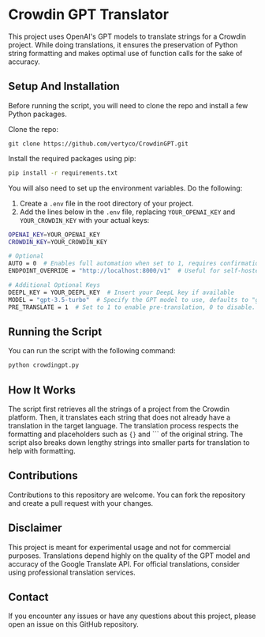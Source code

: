 # Crowdin GPT Translator

This project uses OpenAI's GPT models to translate strings for a Crowdin project. While doing translations, it ensures the preservation of Python string formatting and makes optimal use of function calls for the sake of accuracy.

## Setup And Installation

Before running the script, you will need to clone the repo and install a few Python packages.

Clone the repo:

```
git clone https://github.com/vertyco/CrowdinGPT.git
```

Install the required packages using pip:

```sh
pip install -r requirements.txt
```

You will also need to set up the environment variables. Do the following:

1. Create a `.env` file in the root directory of your project.
2. Add the lines below in the `.env` file, replacing `YOUR_OPENAI_KEY` and `YOUR_CROWDIN_KEY` with your actual keys:

```sh
OPENAI_KEY=YOUR_OPENAI_KEY
CROWDIN_KEY=YOUR_CROWDIN_KEY

# Optional
AUTO = 0  # Enables full automation when set to 1, requires confirmation when set to 0.
ENDPOINT_OVERRIDE = "http://localhost:8000/v1"  # Useful for self-hosted models

# Additional Optional Keys
DEEPL_KEY = YOUR_DEEPL_KEY  # Insert your DeepL key if available
MODEL = "gpt-3.5-turbo"  # Specify the GPT model to use, defaults to "gpt-3.5-turbo" if not provided
PRE_TRANSLATE = 1  # Set to 1 to enable pre-translation, 0 to disable. Disabled by default.
```

## Running the Script

You can run the script with the following command:

```sh
python crowdingpt.py
```

## How It Works

The script first retrieves all the strings of a project from the Crowdin platform. Then, it translates each string that does not already have a translation in the target language. The translation process respects the formatting and placeholders such as `{}` and ``` of the original string. The script also breaks down lengthy strings into smaller parts for translation to help with formatting.

## Contributions

Contributions to this repository are welcome. You can fork the repository and create a pull request with your changes.

## Disclaimer

This project is meant for experimental usage and not for commercial purposes. Translations depend highly on the quality of the GPT model and accuracy of the Google Translate API. For official translations, consider using professional translation services.

## Contact

If you encounter any issues or have any questions about this project, please open an issue on this GitHub repository.
